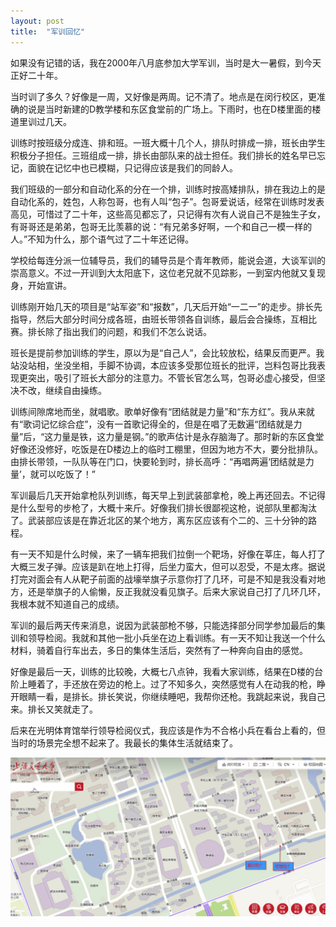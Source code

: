 ```yaml
---
layout: post
title:  "军训回忆"
---
```


如果没有记错的话，我在2000年八月底参加大学军训，当时是大一暑假，到今天正好二十年。

当时训了多久？好像是一周，又好像是两周。记不清了。地点是在闵行校区，更准确的说是当时新建的D教学楼和东区食堂前的广场上。下雨时，也在D楼里面的楼道里训过几天。

训练时按班级分成连、排和班。一班大概十几个人，排队时排成一排，班长由学生积极分子担任。三班组成一排，排长由部队来的战士担任。我们排长的姓名早已忘记，面貌在记忆中也已模糊，只记得应该是我们的同龄人。

我们班级的一部分和自动化系的分在一个排，训练时按高矮排队，排在我边上的是自动化系的，姓包，人称包哥，也有人叫“包子”。包哥爱说话，经常在训练时发表高见，可惜过了二十年，这些高见都忘了，只记得有次有人说自己不是独生子女，有哥哥还是弟弟，包哥无比羡慕的说：“有兄弟多好啊，一个和自己一模一样的人。”不知为什么，那个语气过了二十年还记得。

学校给每连分派一位辅导员，我们的辅导员是个青年教师，能说会道，大谈军训的崇高意义。不过一开训到大太阳底下，这位老兄就不见踪影，一到室内他就又复现身，开始宣讲。

训练刚开始几天的项目是“站军姿”和“报数”，几天后开始“一二一”的走步。排长先指导，然后大部分时间分成各班，由班长带领各自训练，最后会合操练，互相比赛。排长除了指出我们的问题，和我们不怎么说话。

班长是提前参加训练的学生，原以为是“自己人”，会比较放松，结果反而更严。我站没站相，坐没坐相，手脚不协调，本应该多受那位班长的批评，岂料包哥比我表现更突出，吸引了班长大部分的注意力。不管长官怎么骂，包哥必虚心接受，但坚决不改，继续自由操练。

训练间隙席地而坐，就唱歌。歌单好像有“团结就是力量”和“东方红”。我从来就有“歌词记忆综合症”，没有一首歌记得全的，但是在唱了无数遍“团结就是力量”后，“这力量是铁，这力量是钢。”的歌声估计是永存脑海了。那时新的东区食堂好像还没修好，吃饭是在D楼边上的临时工棚里，但因为地方不大，要分批排队。由排长带领，一队队等在门口，快要轮到时，排长高呼：“再唱两遍‘团结就是力量’，就可以吃饭了！”

军训最后几天开始拿枪队列训练，每天早上到武装部拿枪，晚上再还回去。不记得是什么型号的步枪了，大概十来斤。好像我们排长很鄙视这枪，说部队里都淘汰了。武装部应该是在靠近北区的某个地方，离东区应该有个二的、三十分钟的路程。

有一天不知是什么时候，来了一辆车把我们拉倒一个靶场，好像在莘庄，每人打了大概三发子弹。应该是趴在地上打得，后坐力蛮大，但可以忍受，不是太疼。据说打完对面会有人从靶子前面的战壕举旗子示意你打了几环，可是不知是我没看对地方，还是举旗子的人偷懒，反正我就没看见旗子。后来大家说自己打了几环几环，我根本就不知道自己的成绩。

军训的最后两天传来消息，说因为武装部枪不够，只能选择部分同学参加最后的集训和领导检阅。我就和其他一批小兵坐在边上看训练。有一天不知让我送一个什么材料，骑着自行车出去，多日的集体生活后，突然有了一种奔向自由的感觉。

好像是最后一天，训练的比较晚，大概七八点钟，我看大家训练，结果在D楼的台阶上睡着了，手还放在旁边的枪上。过了不知多久，突然感觉有人在动我的枪，睁开眼睛一看，是排长。排长笑说，你继续睡吧，我帮你还枪。我跳起来说，我自己来。排长又笑就走了。

后来在光明体育馆举行领导检阅仪式，我应该是作为不合格小兵在看台上看的，但当时的场景完全想不起来了。我最长的集体生活就结束了。

![](/images/2020-08-23-军训/map.jpg)











